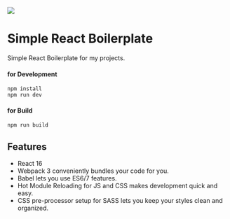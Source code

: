 ![](https://i.imgur.com/tOIOJz1.png)

# Simple React Boilerplate

Simple React Boilerplate for my projects.

#### for Development

```
npm install
npm run dev
```

#### for Build

```
npm run build
```

## Features

* React 16
* Webpack 3 conveniently bundles your code for you.
* Babel lets you use ES6/7 features.
* Hot Module Reloading for JS and CSS makes development quick and easy.
* CSS pre-processor setup for SASS lets you keep your styles clean and organized.
